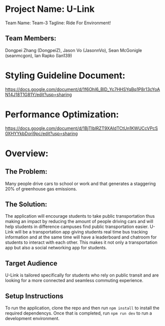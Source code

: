 # Project Name: U-Link
Team Name: Team-3
Tagline: Ride For Environment!

## Team Members:
Dongpei Zhang (DongpeiZ), 
Jason Vo (JasonnVo), 
Sean McGonigle (seanmcgon), 
Ian Rapko (Ian139)

# Styling Guideline Document:
https://docs.google.com/document/d/1f6OhI6_BlD_Yc7HHSYqBq1P8r13cYoAN14J18T1G81Y/edit?usp=sharing

# Performance Optimization: 
https://docs.google.com/document/d/1BjTIblRZT9XAIdTCtUn1KWUCcVPcS0XHYYkbDori9pc/edit?usp=sharing

# Overview:
## The Problem:
Many people drive cars to school or work and that generates a staggering 20% of greenhouse gas emissions.

## The Solution:
The application will encourage students to take public transportation thus making an impact by reducing 
the amount of people driving cars and will help students in difference campuses find public transportation 
easier. U-Link will be a transportation app giving students real time bus tracking information and at the 
same time will have a leaderboard and chatroom for students to interact with each other. This makes it 
not only a transportation app but also a social networking app for students. 

## Target Audience
U-Link is tailored specifically for students who rely on public transit and are looking for a more connected 
and seamless commuting experience.

## Setup Instructions
To run the application, clone the repo and then run ```npm install``` to install the required dependencys. 
Once that is completed, run ```npm run dev``` to run a development environment. 
